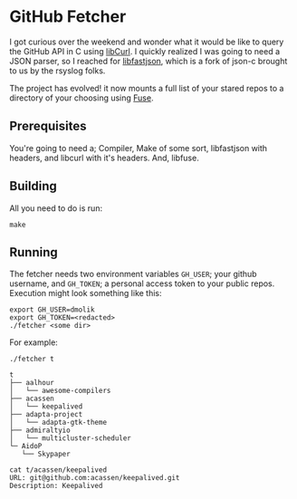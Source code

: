 # GitHub Fetcher

I got curious over the weekend and wonder what it would be like to query the GitHub API in C using [libCurl](https://curl.haxx.se/libcurl/). I quickly realized I was going to need a JSON parser, so I reached for [libfastjson](https://github.com/rsyslog/libfastjson), which is a fork of json-c brought to us by the rsyslog folks.

The project has evolved! it now mounts a full list of your stared repos to a directory of your choosing using [Fuse](https://github.com/libfuse/libfuse).

## Prerequisites

You're going to need a; Compiler, Make of some sort, libfastjson with headers, and libcurl with it's headers. And, libfuse.

## Building

All you need to do is run:

    make

## Running

The fetcher needs two environment variables `GH_USER`; your github username, and `GH_TOKEN`; a personal access token to your public repos. Execution might look something like this:

    export GH_USER=dmolik
    export GH_TOKEN=<redacted>
    ./fetcher <some dir>

For example:

    ./fetcher t
    
    t
    ├── aalhour
    │   └── awesome-compilers
    ├── acassen
    │   └── keepalived
    ├── adapta-project
    │   └── adapta-gtk-theme
    ├── admiraltyio
    │   └── multicluster-scheduler
    └─ AidoP
       └── Skypaper
    
    cat t/acassen/keepalived
    URL: git@github.com:acassen/keepalived.git
    Description: Keepalived
